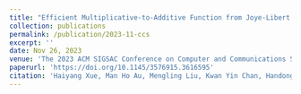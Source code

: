 ```yaml
---
title: "Efficient Multiplicative-to-Additive Function from Joye-Libert Cryptosystem and Its Application to Threshold ECDSA."
collection: publications
permalink: /publication/2023-11-ccs
excerpt: ''
date: Nov 26, 2023
venue: 'The 2023 ACM SIGSAC Conference on Computer and Communications Security, CCS 2023. Copenhagen, Denmark. November 26-30, 2023'
paperurl: 'https://doi.org/10.1145/3576915.3616595'
citation: 'Haiyang Xue, Man Ho Au, Mengling Liu, Kwan Yin Chan, Handong Cui, Xiang Xie, Tsz Hon Yuen, Chengru Zhang: Efficient Multiplicative-to-Additive Function from Joye-Libert Cryptosystem and Its Application to Threshold ECDSA. CCS 2023: 2974-2988'
---
```

